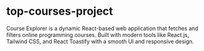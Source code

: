 # top-courses-project
Course Explorer is a dynamic React-based web application that fetches and filters online programming courses. Built with modern tools like React.js, Tailwind CSS, and React Toastify with a smooth UI and responsive design.
